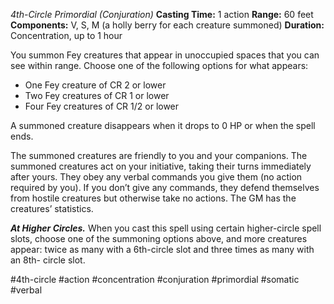 *4th-Circle Primordial (Conjuration)*
**Casting Time:** 1 action
**Range:** 60 feet
**Components:** V, S, M (a holly berry for each creature summoned)
**Duration:** Concentration, up to 1 hour

You summon Fey creatures that appear in unoccupied spaces that you can see within range. Choose one of the following options for what appears:
* One Fey creature of CR 2 or lower
* Two Fey creatures of CR 1 or lower
* Four Fey creatures of CR 1/2 or lower

A summoned creature disappears when it drops to 0 HP or when the spell ends.

The summoned creatures are friendly to you and your companions. The summoned creatures act on your initiative, taking their turns immediately after yours. They obey any verbal commands you give them (no action required by you). If you don’t give any commands, they defend themselves from hostile creatures but otherwise take no actions. The GM has the creatures’ statistics.

***At Higher Circles.*** When you cast this spell using certain higher-circle spell slots, choose one of the summoning options above, and more creatures appear: twice as many with a 6th-circle slot and three times as many with an 8th- circle slot.

#4th-circle #action #concentration #conjuration #primordial #somatic #verbal
